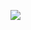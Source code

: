 
![](https://lh3.googleusercontent.com/9RIv3qntKbGqj_NhIyQZ-fv1TyZRYD7qD9olicN_89FlkMC_oV34n03H3f6O4m16XTymSLSNYDm1O-5QxuBVEl68TPmD39fMHNxD7AumWDRf7Yvhhc65vIG7H1CNVZ9JqO9_TC9kxjGyI37NrxqUdIA3HLXbX-1Yjh0878FwvYEXZ5B6qtg2sfnL3gPLNu1Qn90GerUNylGUVntqB0VPlOvMHLi_aKwz-qcuLqWSk2PNN5qI3hhXe7Djr14N8XLWlOLGv4mj0d1pcu_Jqi6Me-zBG6iKlkAxkKUU8JLAPMNm8bcLzJno2cLJCBfTtcvFu8FaTz5wBc1MG-gXEpxvpSEhMgg7Og8EsNE9JdU3xnnZjgYtcumLEshU0RoDojtqAWz8PaPbmXE_PUI3ngb4eMBnn0yZLib42Ia2ctO9i_39u1JNgB5O_jpvvODJ1j07zU88NPn1SrlPfXCb9kPSOZ99k0AC9CZqDyZ2Sgj07EPOoQnZlhd3O41MwQM27acVyyE4ifTnR1GYvBJh3tdcvIESud55q9BLhOEm1aHKBZBZVIwttca_rHHJF3luWQtw291fnNpmgmXYCnDFVUaTR2Yvl8HjDeBDqnjul_XoIUEVLQq48xyqSjOHCeUpWfa1qBumkD99VFBnFNVPWa_NaVp9UFH__Va__9vwhmT3qp3NK0asErHXsLN3BXuHOe7Wd-S_cown99EmhdX2qKzNDeui6pxebTLQbVtolGo33ukINEELWLTMlwPxKo7jxrpjdCMN-c6o6cUKc-xoT0yrJY8Jy_nd7WLmCEcwdB0PW3xbMpgiHN9P_w4bWuQdY04q1HGSxzZtHtU1ijUNcQ6u3Zpu_-aNg0j9gr9lusYGxHb7XlXWENxOl5SZ3JYS9huuO0PeUkwFRURIaH7co-mCHRob_8T6fxlEzdzpsXekgtJTI_3HqetFe5pBJjX2zQnOQoGS-5_ZulnPCg0HBtI=w1509-h849-s-no?authuser=1)

